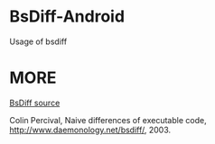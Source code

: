 # BsDiff-Android
Usage of bsdiff

# MORE

[BsDiff source](http://www.daemonology.net/bsdiff/)

Colin Percival, Naive differences of executable code, http://www.daemonology.net/bsdiff/, 2003.
